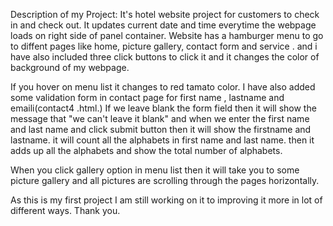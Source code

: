 Description of my Project: 
It's hotel website project for customers to check in and check out.
It updates current date and time everytime the webpage loads on right side of panel container. 
Website has a hamburger menu to go to diffent pages like home, picture gallery, contact form and service .
and  i have also included three click buttons to click it and it changes the color of background of my webpage. 

If you hover on menu list it changes to red tamato color. 
I have also added some validation form in contact page for first name , lastname and emaili(contact4 .html.) If we leave blank the form field then it will show the message that "we can't leave it blank" and when we enter the first name and last name and click submit button then it will show the firstname and lastname. it will count all the alphabets in first name and last name. then it adds up all the alphabets and show the total number of alphabets.

When you click gallery option in menu list then it will take you to some picture gallery and all pictures are scrolling through the pages horizontally. 

As this is my first project I am still working on it to improving it more in lot of different ways.
Thank you.
